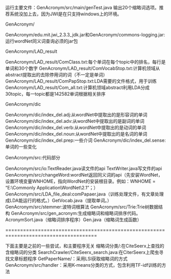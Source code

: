   运行主要文件：GenAcronym/src/main/genTest.java 输出20个缩略词选项。推荐系统没加上去，因为JWI是在只支持windows上的环境。

GenAcronym/

  GenAcronym/edu.mit.jwi_2.3.3_jdk.jar和GenAcronym/commons-logging.jar:运行wordNet同义词查询必须的jar包
  
GenAcronym/LAD_result

  GenAcronym/LAD_result/ComClass.txt:每个单词在每个topic中的排名，每行是单词和30个数字
  GenAcronym/LAD_result/ComVocabStop.txt:计算机领域从abstract提取出的去除停用词的词（不一定是单词）
  GenAcronym/LAD_result/ComPapStop.txt:LDA需要的文件格式，用于训练
  GenAcronym/LAD_result/Com_all.txt:计算机领域abstract利用LDA分成30topic，每一topic都是142582单词根据相关排序
  
GenAcronym/dic

  GenAcronym/dic/index_del.adj:从wordNet中提取出的是形容词的单词
  GenAcronym/dic/index_del.adv:从wordNet中提取出的是副词的单词
  GenAcronym/dic/index_del.verb:从wordNet中提取出的是动词的单词
  GenAcronym/dic/index_del.noun:从wordNet中提取出的是名词的单词
  GenAcronym/dic/index_del.prep:一些介词
  GenAcronym/dic/index_del.sense:单词的一些变化
  
GenAcronym/src:代码部分

  GenAcronym/src/io:TextReader.java读文件的api
                    TextWriter.java写文件的api
  GenAcronym/src/changeWord:wordNet返回同义词的api（先安装WordNet，设置环境变量WNHOME，指向WordNet的安装根目录。例如：WNHOME = “E:\Commonly Application\WordNet\2.1”；）
  GenAcronym/src/LDA_file_deal:comPapaer.java（训练处理文件，有文章处理成LDA能运行的格式。）GetVocab.java（提取单词。）
  GenAcronym/src/stemmer:波特词根算法
  GenAcronym/src/Trie:Trie树数据结构 
  GenAcronym/src/gen_acronym:生成缩略词和缩略词排序代码。AcronymSort.java（缩略词排序程序）Gen.java（缩略词生成函数）

=====================================================================================

下面主要是之前的一些尝试，和主要程序无关
缩略词分类/:在CiteSeerx上查找的含缩略词的分类
SearchCrawler/CiteSeerx_search.java:在CiterSeerx上爬虫寻找文章标题程序
GetPaperName/：采用LSI获取缩略词的方式
GenAcronym/src/handler：采用K-means分类的方式，包含利用TF-idf训练的方法
